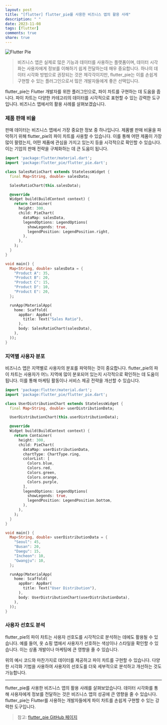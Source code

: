 ```yaml
---
layout: post
title: "[flutter] flutter_pie를 사용한 비즈니스 앱의 활용 사례"
description: " "
date: 2023-11-08
tags: [flutter]
comments: true
share: true
---
```


![Flutter Pie](https://images.unsplash.com/photo-1579547620846-4dee25b5e4b2)

> 비즈니스 앱은 실제로 많은 기능과 데이터를 사용하는 플랫폼이며, 데이터 시각화는 사용자에게 정보를 이해하기 쉽게 전달하는데 매우 중요합니다. 하나의 데이터 시각화 방법으로 권장되는 것은 제각각이지만, flutter_pie는 이를 손쉽게 구현할 수 있는 플러그인으로서 많은 개발자들에게 좋은 선택입니다.

flutter_pie는 Flutter 개발자를 위한 플러그인으로, 파이 차트를 구현하는 데 도움을 줍니다. 파이 차트는 다양한 카테고리의 데이터를 시각적으로 표현할 수 있는 강력한 도구입니다. 비즈니스 앱에서의 활용 사례를 살펴보겠습니다.

### 제품 판매 비율

판매 데이터는 비즈니스 앱에서 가장 중요한 정보 중 하나입니다. 제품별 판매 비율을 파악하기 위해 flutter_pie의 파이 차트를 사용할 수 있습니다. 이를 통해 어떤 제품이 가장 많이 팔렸는지, 어떤 제품에 관심을 가지고 있는지 등을 시각적으로 확인할 수 있습니다. 이는 기업의 판매 전략을 구체화하는 데 큰 도움이 됩니다.

```dart
import 'package:flutter/material.dart';
import 'package:flutter_pie/flutter_pie.dart';

class SalesRatioChart extends StatelessWidget {
  final Map<String, double> salesData;

  SalesRatioChart(this.salesData);

  @override
  Widget build(BuildContext context) {
    return Container(
      height: 300,
      child: PieChart(
        dataMap: salesData,
        legendOptions: LegendOptions(
          showLegends: true,
          legendPosition: LegendPosition.right,
        ),
      ),
    );
  }
}

void main() {
  Map<String, double> salesData = {
    "Product A": 35,
    "Product B": 20,
    "Product C": 15,
    "Product D": 10,
    "Product E": 20,
  };

  runApp(MaterialApp(
    home: Scaffold(
      appBar: AppBar(
        title: Text("Sales Ratio"),
      ),
      body: SalesRatioChart(salesData),
    ),
  ));
}
```

### 지역별 사용자 분포

비즈니스 앱은 지역별로 사용자의 분포를 파악하는 것이 중요합니다. flutter_pie의 파이 차트는 사용자가 어느 지역에 많이 분포되어 있는지 시각적으로 확인하는 데 도움이 됩니다. 이를 통해 마케팅 활동이나 서비스 제공 전략을 개선할 수 있습니다.

```dart
import 'package:flutter/material.dart';
import 'package:flutter_pie/flutter_pie.dart';

class UserDistributionChart extends StatelessWidget {
  final Map<String, double> userDistributionData;

  UserDistributionChart(this.userDistributionData);

  @override
  Widget build(BuildContext context) {
    return Container(
      height: 300,
      child: PieChart(
        dataMap: userDistributionData,
        chartType: ChartType.ring,
        colorList: [
          Colors.blue,
          Colors.red,
          Colors.green,
          Colors.orange,
          Colors.purple,
        ],
        legendOptions: LegendOptions(
          showLegends: true,
          legendPosition: LegendPosition.bottom,
        ),
      ),
    );
  }
}

void main() {
  Map<String, double> userDistributionData = {
    "Seoul": 45,
    "Busan": 20,
    "Daegu": 15,
    "Incheon": 10,
    "Gwangju": 10,
  };

  runApp(MaterialApp(
    home: Scaffold(
      appBar: AppBar(
        title: Text("User Distribution"),
      ),
      body: UserDistributionChart(userDistributionData),
    ),
  ));
}
```

### 사용자 선호도 분석

flutter_pie의 파이 차트는 사용자 선호도를 시각적으로 분석하는 데에도 활용될 수 있습니다. 예를 들어, 옷 쇼핑 앱에서 사용자가 선호하는 색상이나 스타일을 확인할 수 있습니다. 이는 상품 개발이나 마케팅에 큰 영향을 줄 수 있습니다.

위의 예시 코드와 마찬가지로 데이터를 제공하고 파이 차트를 구현할 수 있습니다. 다양한 시각화 기법을 사용하여 사용자의 선호도를 더욱 세부적으로 분석하고 개선하는 것도 가능합니다.

---

flutter_pie를 사용한 비즈니스 앱의 활용 사례를 살펴보았습니다. 데이터 시각화를 통해 사용자에게 정보를 전달하는 것은 비즈니스 앱의 성공에 큰 영향을 줄 수 있습니다. flutter_pie는 Flutter를 사용하는 개발자들에게 파이 차트를 손쉽게 구현할 수 있는 강력한 도구입니다.

> 참고: [flutter_pie GitHub 페이지](https://github.com/AlexanderWirtz/flutter_pie)